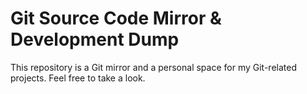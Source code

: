 # Git Source Code Mirror & Development Dump

This repository is a Git mirror and a personal space for my Git-related projects. Feel free to take a look.
